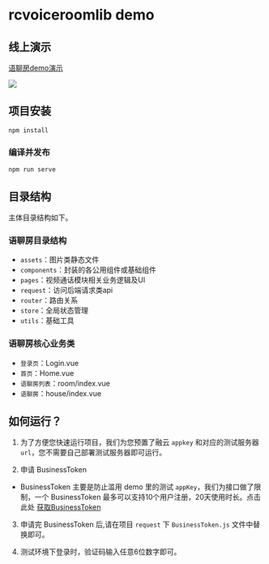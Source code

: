 # rcvoiceroomlib demo

## 线上演示 

[ 语聊房demo演示 ](https://apiv1-rcrtc.rongcloud.cn/rcrtc)

![](https://tva1.sinaimg.cn/large/008i3skNly1gruboi2yg9j31000nealm.jpg)


## 项目安装
```
npm install
```

### 编译并发布
```
npm run serve
```

## 目录结构

主体目录结构如下。

### 语聊房目录结构

* `assets`：图片类静态文件
* `components`：封装的各公用组件或基础组件
* `pages`：视频通话模块相关业务逻辑及UI
* `request`：访问后端请求类api
* `router`：路由关系
* `store`：全局状态管理
* `utils`：基础工具

### 语聊房核心业务类

* `登录页`：Login.vue
* `首页`：Home.vue
* `语聊房列表`：room/index.vue
* `语聊房`：house/index.vue

## 如何运行？

1. 为了方便您快速运行项目，我们为您预置了融云 `appkey` 和对应的测试服务器 `url`，您不需要自己部署测试服务器即可运行。

2. 申请 BusinessToken

- BusinessToken 主要是防止滥用 demo 里的测试 `appKey`，我们为接口做了限制，一个 BusinessToken
  最多可以支持10个用户注册，20天使用时长。点击此处 [获取BusinessToken](https://rcrtc-api.rongcloud.net/code)

3. 申请完 BusinessToken 后,请在项目 `request` 下 `BusinessToken.js` 文件中替换即可。
   
4. 测试环境下登录时，验证码输入任意6位数字即可。


